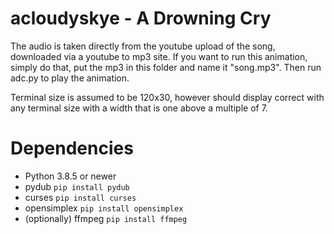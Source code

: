 # acloudyskye - A Drowning Cry

The audio is taken directly from the youtube upload of the song, downloaded via a youtube to mp3 site. If you want to run this animation, simply do that, put the mp3 in this folder and name it "song.mp3". Then run adc.py to play the animation.

Terminal size is assumed to be 120x30, however should display correct with any terminal size with a width that is one above a multiple of 7.

# Dependencies

* Python 3.8.5 or newer
* pydub `pip install pydub`
* curses `pip install curses`
* opensimplex `pip install opensimplex`
* (optionally) ffmpeg `pip install ffmpeg`